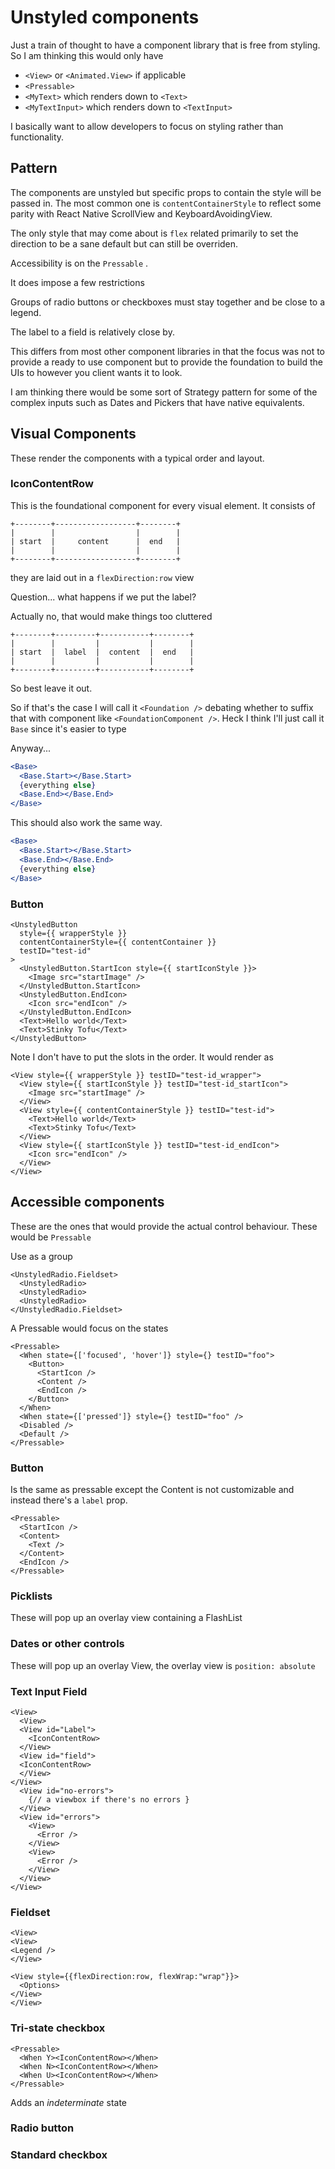 # Unstyled components

Just a train of thought to have a component library that is free from styling.
So I am thinking this would only have

- `<View>` or `<Animated.View>` if applicable
- `<Pressable>`
- `<MyText>` which renders down to `<Text>`
- `<MyTextInput>` which renders down to `<TextInput>`

I basically want to allow developers to focus on styling rather than functionality.

## Pattern

The components are unstyled but specific props to contain the style will be passed in. The most common one is `contentContainerStyle` to reflect some parity with React Native ScrollView and KeyboardAvoidingView.

The only style that may come about is `flex` related primarily to set the direction to be a sane default but can still be overriden.

Accessibility is on the `Pressable` .

It does impose a few restrictions

Groups of radio buttons or checkboxes must stay together and be close to a legend.

The label to a field is relatively close by.

This differs from most other component libraries in that the focus was not to provide a ready to use component but to provide the foundation to build the UIs to however you client wants it to look.

I am thinking there would be some sort of Strategy pattern for some of the complex inputs such as Dates and Pickers that have native equivalents.

## Visual Components

These render the components with a typical order and layout.

### IconContentRow

This is the foundational component for every visual element. It consists of

```ascii
+--------+------------------+--------+
|        |                  |        |
| start  |     content      |  end   |
|        |                  |        |
+--------+------------------+--------+
```

they are laid out in a `flexDirection:row` view

Question... what happens if we put the label?

Actually no, that would make things too cluttered

```ascii
+--------+---------+-----------+--------+
|        |         |           |        |
| start  |  label  |  content  |  end   |
|        |         |           |        |
+--------+---------+-----------+--------+
```

So best leave it out.

So if that's the case I will call it `<Foundation />` debating whether to suffix that with component like `<FoundationComponent />`. Heck I think I'll just call it `Base` since it's easier to type

Anyway...

```jsx
<Base>
  <Base.Start></Base.Start>
  {everything else}
  <Base.End></Base.End>
</Base>
```

This should also work the same way.

```jsx
<Base>
  <Base.Start></Base.Start>
  <Base.End></Base.End>
  {everything else}
</Base>
```

### Button

```tsx
<UnstyledButton
  style={{ wrapperStyle }}
  contentContainerStyle={{ contentContainer }}
  testID="test-id"
>
  <UnstyledButton.StartIcon style={{ startIconStyle }}>
    <Image src="startImage" />
  </UnstyledButton.StartIcon>
  <UnstyledButton.EndIcon>
    <Icon src="endIcon" />
  </UnstyledButton.EndIcon>
  <Text>Hello world</Text>
  <Text>Stinky Tofu</Text>
</UnstyledButton>
```

Note I don't have to put the slots in the order. It would render as

```tsx
<View style={{ wrapperStyle }} testID="test-id_wrapper">
  <View style={{ startIconStyle }} testID="test-id_startIcon">
    <Image src="startImage" />
  </View>
  <View style={{ contentContainerStyle }} testID="test-id">
    <Text>Hello world</Text>
    <Text>Stinky Tofu</Text>
  </View>
  <View style={{ startIconStyle }} testID="test-id_endIcon">
    <Icon src="endIcon" />
  </View>
</View>
```

## Accessible components

These are the ones that would provide the actual control behaviour. These would be `Pressable`

Use as a group

```tsx
<UnstyledRadio.Fieldset>
  <UnstyledRadio>
  <UnstyledRadio>
  <UnstyledRadio>
</UnstyledRadio.Fieldset>
```

A Pressable would focus on the states

```tsx
<Pressable>
  <When state={['focused', 'hover']} style={} testID="foo">
    <Button>
      <StartIcon />
      <Content />
      <EndIcon />
    </Button>
  </When>
  <When state={['pressed']} style={} testID="foo" />
  <Disabled />
  <Default />
</Pressable>
```

### Button

Is the same as pressable except the Content is not customizable and instead there's a `label` prop.

```tsx
<Pressable>
  <StartIcon />
  <Content>
    <Text />
  </Content>
  <EndIcon />
</Pressable>
```

### Picklists

These will pop up an overlay view containing a FlashList

### Dates or other controls

These will pop up an overlay View, the overlay view is `position: absolute`

### Text Input Field

```tsx
<View>
  <View>
  <View id="Label">
    <IconContentRow>
  </View>
  <View id="field">
  <IconContentRow>
  </View>
</View>
  <View id="no-errors">
    {// a viewbox if there's no errors }
  </View>
  <View id="errors">
    <View>
      <Error />
    </View>
    <View>
      <Error />
    </View>
  </View>
</View>
```

### Fieldset

```
<View>
<View>
<Legend />
</View>

<View style={{flexDirection:row, flexWrap:"wrap"}}>
  <Options>
</View>
</View>
```

### Tri-state checkbox

```
<Pressable>
  <When Y><IconContentRow></When>
  <When N><IconContentRow></When>
  <When U><IconContentRow></When>
</Pressable>
```

Adds an _indeterminate_ state

### Radio button

### Standard checkbox
